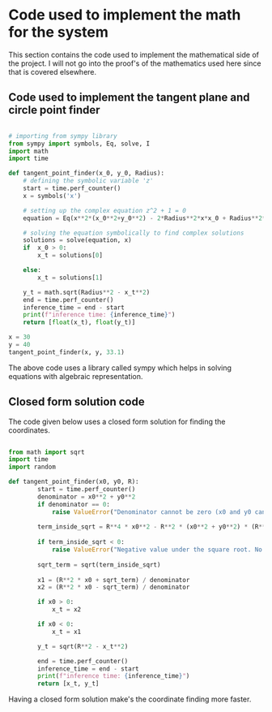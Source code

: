 # Code used to implement the math for the system

This section contains the code used to implement the mathematical side of the project. I will not go into the proof's of the mathematics used here since that is covered elsewhere.

## Code used to implement the tangent plane and circle point finder

```py title="Equation_solver_tangent_plane.py" linenums="1"

# importing from sympy library
from sympy import symbols, Eq, solve, I
import math
import time

def tangent_point_finder(x_0, y_0, Radius):
    # defining the symbolic variable 'z'
    start = time.perf_counter()
    x = symbols('x')

    # setting up the complex equation z^2 + 1 = 0
    equation = Eq(x**2*(x_0**2+y_0**2) - 2*Radius**2*x*x_0 + Radius**2*(Radius**2-y_0**2), 0)

    # solving the equation symbolically to find complex solutions
    solutions = solve(equation, x)
    if  x_0 > 0:
        x_t = solutions[0]

    else:
        x_t = solutions[1]

    y_t = math.sqrt(Radius**2 - x_t**2)
    end = time.perf_counter()
    inference_time = end - start
    print(f"inference time: {inference_time}")
    return [float(x_t), float(y_t)]

x = 30
y = 40
tangent_point_finder(x, y, 33.1)

```

The above code uses a library called sympy which helps in solving equations with algebraic representation.

## Closed form solution code

The code given below uses a closed form solution for finding the coordinates.

```py title="Equation_solver_closed_form.py" linenums="1"

from math import sqrt
import time
import random

def tangent_point_finder(x0, y0, R):
        start = time.perf_counter()
        denominator = x0**2 + y0**2
        if denominator == 0:
            raise ValueError("Denominator cannot be zero (x0 and y0 cannot both be zero).")
        
        term_inside_sqrt = R**4 * x0**2 - R**2 * (x0**2 + y0**2) * (R**2 - y0**2)
        
        if term_inside_sqrt < 0:
            raise ValueError("Negative value under the square root. No real solution.")
        
        sqrt_term = sqrt(term_inside_sqrt)
        
        x1 = (R**2 * x0 + sqrt_term) / denominator
        x2 = (R**2 * x0 - sqrt_term) / denominator

        if x0 > 0:
            x_t = x2

        if x0 < 0:
            x_t = x1

        y_t = sqrt(R**2 - x_t**2)

        end = time.perf_counter()
        inference_time = end - start
        print(f"inference time: {inference_time}")
        return [x_t, y_t]
```
Having a closed form solution make's the coordinate finding more faster.